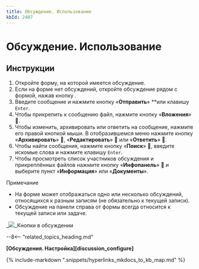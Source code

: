 ```yaml
---
title: Обсуждение. Использование
kbId: 2407
---
```


# Обсуждение. Использование

## Инструкции

1. Откройте форму, на которой имеется обсуждение.
2. Если на форме нет обсуждений, откройте обсуждение рядом с формой, нажав кнопку *‌*.
3. Введите сообщение и нажмите кнопку «**Отправить**» *‌*или клавишу `Enter`.
4. Чтобы прикрепить к сообщению файл, нажмите кнопку «**Вложения**» .
5. Чтобы изменить, архивировать или ответить на сообщение, нажмите его правой кнопкой мыши. В отобразившемся меню нажмите кнопку «**Архивировать**» , «**Редактировать**»  или «**Ответить**» .
6. Чтобы найти сообщения, нажмите кнопку «**Поиск**» , введите искомые слова и нажмите клавишу `Enter`.
7. Чтобы просмотреть список участников обсуждения и прикреплённых файлов нажмите кнопку «**Инфопанель**» **** и выберите пункт «**Информация**» или «**Документы**».

Примечание

- На форме может отображаться одно или несколько обсуждений, относящихся к разным записям (не обязательно к текущей записи).
- Обсуждение на панели справа от формы всегда относится к текущей записи или задаче.

_![](https://kb.comindware.ru/assets/img_64ecb1bd77af1.png)_Кнопки в обсуждении

--8<-- "related_topics_heading.md"

**[Обсуждения. Настройка][discussion_configure]**

{% include-markdown ".snippets/hyperlinks_mkdocs_to_kb_map.md" %}
